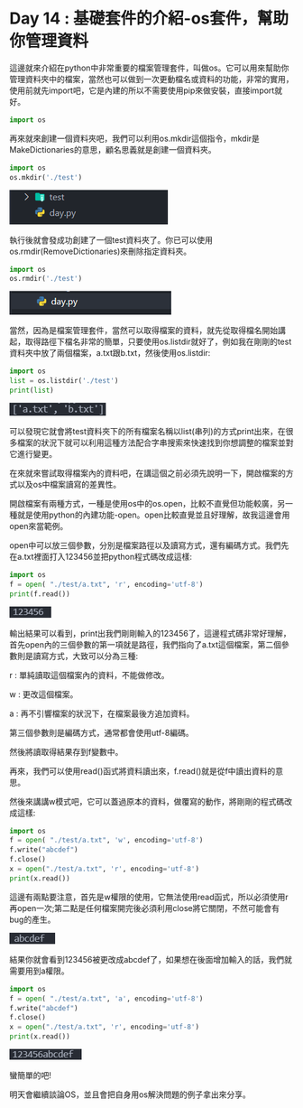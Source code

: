 # Day 14 : 基礎套件的介紹-os套件，幫助你管理資料

這邊就來介紹在python中非常重要的檔案管理套件，叫做os。它可以用來幫助你管理資料夾中的檔案，當然也可以做到一次更動檔名或資料的功能，非常的實用，使用前就先import吧，它是內建的所以不需要使用pip來做安裝，直接import就好。

```python
import os
```

再來就來創建一個資料夾吧，我們可以利用os.mkdir這個指令，mkdir是MakeDictionaries的意思，顧名思義就是創建一個資料夾。

```python
import os
os.mkdir('./test')
```

![](./image/Day14_01.png)

執行後就會發成功創建了一個test資料夾了。你已可以使用os.rmdir(RemoveDictionaries)來刪除指定資料夾。

```python
import os
os.rmdir('./test')
```

![](./image/Day14_02.png)

當然，因為是檔案管理套件，當然可以取得檔案的資料，就先從取得檔名開始講起，取得路徑下檔名非常的簡單，只要使用os.listdir就好了，例如我在剛剛的test資料夾中放了兩個檔案，a.txt跟b.txt，然後使用os.listdir:

```python
import os
list = os.listdir('./test')
print(list)
```

![](./image/Day14_03.png)

可以發現它就會將test資料夾下的所有檔案名稱以list(串列)的方式print出來，在很多檔案的狀況下就可以利用這種方法配合字串搜索來快速找到你想調整的檔案並對它進行變更。

在來就來嘗試取得檔案內的資料吧，在講這個之前必須先說明一下，開啟檔案的方式以及os中檔案讀寫的差異性。

開啟檔案有兩種方式，一種是使用os中的os.open，比較不直覺但功能較廣，另一種就是使用python的內建功能-open。open比較直覺並且好理解，故我這邊會用open來當範例。

open中可以放三個參數，分別是檔案路徑以及讀寫方式，還有編碼方式。我們先在a.txt裡面打入123456並把python程式碼改成這樣:

```python
import os
f = open( "./test/a.txt", 'r', encoding='utf-8')
print(f.read())
```

![](./image/Day14_04.png)

輸出結果可以看到，print出我們剛剛輸入的123456了，這邊程式碼非常好理解，首先open內的三個參數的第一項就是路徑，我們指向了a.txt這個檔案，第二個參數則是讀寫方式，大致可以分為三種:

r : 單純讀取這個檔案內的資料，不能做修改。

w : 更改這個檔案。

a : 再不引響檔案的狀況下，在檔案最後方追加資料。

第三個參數則是編碼方式，通常都會使用utf-8編碼。

然後將讀取得結果存到f變數中。

再來，我們可以使用read()函式將資料讀出來，f.read()就是從f中讀出資料的意思。

然後來講講w模式吧，它可以蓋過原本的資料，做覆寫的動作，將剛剛的程式碼改成這樣:

```python
import os
f = open( "./test/a.txt", 'w', encoding='utf-8')
f.write("abcdef")
f.close()
x = open("./test/a.txt", 'r', encoding='utf-8')
print(x.read())
```

這邊有兩點要注意，首先是w權限的使用，它無法使用read函式，所以必須使用r再open一次;第二點是任何檔案開完後必須利用close將它關閉，不然可能會有bug的產生。

![](./image/Day14_05.png)

結果你就會看到123456被更改成abcdef了，如果想在後面增加輸入的話，我們就需要用到a權限。

```python
import os
f = open( "./test/a.txt", 'a', encoding='utf-8')
f.write("abcdef")
f.close()
x = open("./test/a.txt", 'r', encoding='utf-8')
print(x.read())
```

![](./image/Day14_06.png)

蠻簡單的吧!

明天會繼續談論OS，並且會把自身用os解決問題的例子拿出來分享。